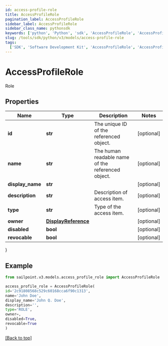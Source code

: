 ```yaml
---
id: access-profile-role
title: AccessProfileRole
pagination_label: AccessProfileRole
sidebar_label: AccessProfileRole
sidebar_class_name: pythonsdk
keywords: ['python', 'Python', 'sdk', 'AccessProfileRole', 'AccessProfileRole']
slug: /tools/sdk/python/v3/models/access-profile-role
tags:
  ['SDK', 'Software Development Kit', 'AccessProfileRole', 'AccessProfileRole']
---
```


# AccessProfileRole

Role

## Properties

| Name | Type | Description | Notes |
| --- | --- | --- | --- |
| **id** | **str** | The unique ID of the referenced object. | [optional] |
| **name** | **str** | The human readable name of the referenced object. | [optional] |
| **display_name** | **str** |  | [optional] |
| **description** | **str** | Description of access item. | [optional] |
| **type** | **str** | Type of the access item. | [optional] |
| **owner** | [**DisplayReference**](display-reference) |  | [optional] |
| **disabled** | **bool** |  | [optional] |
| **revocable** | **bool** |  | [optional] |

}

## Example

```python
from sailpoint.v3.models.access_profile_role import AccessProfileRole

access_profile_role = AccessProfileRole(
id='2c91808568c529c60168cca6f90c1313',
name='John Doe',
display_name='John Q. Doe',
description='',
type='ROLE',
owner=,
disabled=True,
revocable=True
)

```

[[Back to top]](#)

